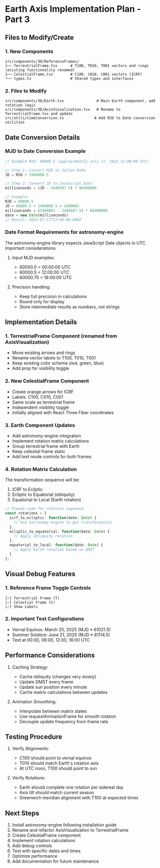 # Earth Axis Implementation Plan - Part 3

## Files to Modify/Create

### 1. New Components
```
src/components/3D/ReferenceFrames/
├── TerrestrialFrame.tsx      # T100, T010, T001 vectors and rings (existing functionality renamed)
├── CelestialFrame.tsx        # C100, C010, C001 vectors (ICRF)
└── types.ts                  # Shared types and interfaces
```

### 2. Files to Modify
```
src/components/3D/Earth.tsx               # Main Earth component, add rotation logic
src/components/3D/AxisVisualization.tsx   # Rename to TerrestrialFrame.tsx and update
src/utils/timeConversion.ts              # Add MJD to Date conversion utilities
```

## Date Conversion Details

### MJD to Date Conversion Example

```typescript
// Example MJD: 60000.5 (approximately July 17, 2023 12:00:00 UTC)

// Step 1: Convert MJD to Julian Date
JD = MJD + 2400000.5

// Step 2: Convert JD to JavaScript Date
milliseconds = (JD - 2440587.5) * 86400000

// Example:
MJD = 60000.5
JD = 60000.5 + 2400000.5 = 2460001
milliseconds = (2460001 - 2440587.5) * 86400000
date = new Date(milliseconds)
// Result: 2023-07-17T12:00:00.000Z
```

### Date Format Requirements for astronomy-engine

The astronomy-engine library expects JavaScript Date objects in UTC. Important considerations:

1. Input MJD examples:
   - 60000.0 = 00:00:00 UTC
   - 60000.5 = 12:00:00 UTC
   - 60000.75 = 18:00:00 UTC

2. Precision handling:
   - Keep full precision in calculations
   - Round only for display
   - Store intermediate results as numbers, not strings

## Implementation Details

### 1. TerrestrialFrame Component (renamed from AxisVisualization)
- Move existing arrows and rings
- Rename vector labels to T100, T010, T001
- Keep existing color scheme (red, green, blue)
- Add prop for visibility toggle

### 2. New CelestialFrame Component
- Create orange arrows for ICRF
- Labels: C100, C010, C001
- Same scale as terrestrial frame
- Independent visibility toggle
- Initially aligned with React Three Fiber coordinates

### 3. Earth Component Updates
- Add astronomy-engine integration
- Implement rotation matrix calculations
- Group terrestrial frame with Earth
- Keep celestial frame static
- Add test mode controls for both frames

### 4. Rotation Matrix Calculation

The transformation sequence will be:

1. ICRF to Ecliptic
2. Ecliptic to Equatorial (obliquity)
3. Equatorial to Local (Earth rotation)

```typescript
// Pseudo-code for rotation sequence
const rotations = {
  icrf_to_ecliptic: function(date: Date) {
    // Use astronomy-engine to get transformation
  },
  ecliptic_to_equatorial: function(date: Date) {
    // Apply obliquity rotation
  },
  equatorial_to_local: function(date: Date) {
    // Apply Earth rotation based on GMST
  }
};
```

## Visual Debug Features

### 1. Reference Frame Toggle Controls
```
[✓] Terrestrial Frame (T)
[✓] Celestial Frame (C)
[✓] Show Labels
```

### 2. Important Test Configurations
- Vernal Equinox: March 20, 2025 (MJD ≈ 61021.5)
- Summer Solstice: June 21, 2025 (MJD ≈ 61114.5)
- Test at 00:00, 06:00, 12:00, 18:00 UTC

## Performance Considerations

1. Caching Strategy:
   - Cache obliquity (changes very slowly)
   - Update GMST every frame
   - Update sun position every minute
   - Cache matrix calculations between updates

2. Animation Smoothing:
   - Interpolate between matrix states
   - Use requestAnimationFrame for smooth rotation
   - Decouple update frequency from frame rate

## Testing Procedure

1. Verify Alignments:
   - C100 should point to vernal equinox
   - T010 should match Earth's rotation axis
   - At UTC noon, T100 should point to sun

2. Verify Rotations:
   - Earth should complete one rotation per sidereal day
   - Axis tilt should match current season
   - Greenwich meridian alignment with T100 at expected times

## Next Steps

1. Install astronomy-engine following installation guide
2. Rename and refactor AxisVisualization to TerrestrialFrame
3. Create CelestialFrame component
4. Implement rotation calculations
5. Add debug controls
6. Test with specific dates and times
7. Optimize performance
8. Add documentation for future maintenance 